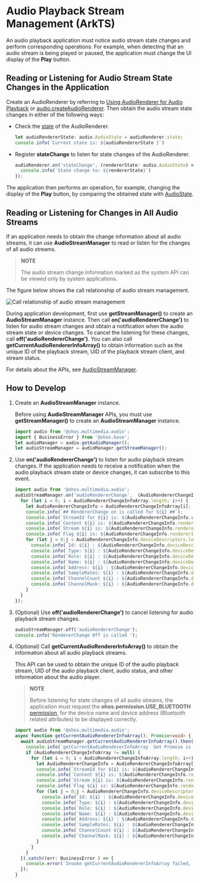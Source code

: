 # Audio Playback Stream Management (ArkTS)

An audio playback application must notice audio stream state changes and perform corresponding operations. For example, when detecting that an audio stream is being played or paused, the application must change the UI display of the **Play** button.

## Reading or Listening for Audio Stream State Changes in the Application

Create an AudioRenderer by referring to [Using AudioRenderer for Audio Playback](using-audiorenderer-for-playback.md) or [audio.createAudioRenderer](../reference/apis/js-apis-audio.md#audiocreateaudiorenderer8). Then obtain the audio stream state changes in either of the following ways:

- Check the [state](../reference/apis/js-apis-audio.md#attributes) of the AudioRenderer.
    
  ```ts
  let audioRendererState: audio.AudioState = audioRenderer.state;
  console.info(`Current state is: ${audioRendererState }`)
  ```

- Register **stateChange** to listen for state changes of the AudioRenderer.
    
  ```ts
  audioRenderer.on('stateChange', (rendererState: audio.AudioState) => {
    console.info(`State change to: ${rendererState}`)
  });
  ```

The application then performs an operation, for example, changing the display of the **Play** button, by comparing the obtained state with [AudioState](../reference/apis/js-apis-audio.md#audiostate8).

## Reading or Listening for Changes in All Audio Streams

If an application needs to obtain the change information about all audio streams, it can use **AudioStreamManager** to read or listen for the changes of all audio streams.

> **NOTE**
> 
> The audio stream change information marked as the system API can be viewed only by system applications.

The figure below shows the call relationship of audio stream management.

![Call relationship of audio stream management](figures/audio-stream-mgmt-invoking-relationship.png)

During application development, first use **getStreamManager()** to create an **AudioStreamManager** instance. Then call **on('audioRendererChange')** to listen for audio stream changes and obtain a notification when the audio stream state or device changes. To cancel the listening for these changes, call **off('audioRendererChange')**. You can also call **getCurrentAudioRendererInfoArray()** to obtain information such as the unique ID of the playback stream, UID of the playback stream client, and stream status.

For details about the APIs, see [AudioStreamManager](../reference/apis/js-apis-audio.md#audiostreammanager9).

## How to Develop

1. Create an **AudioStreamManager** instance.
   
   Before using **AudioStreamManager** APIs, you must use **getStreamManager()** to create an **AudioStreamManager** instance.

   ```ts
   import audio from '@ohos.multimedia.audio';
   import { BusinessError } from '@ohos.base';
   let audioManager = audio.getAudioManager();
   let audioStreamManager = audioManager.getStreamManager();
   ```

2. Use **on('audioRendererChange')** to listen for audio playback stream changes. If the application needs to receive a notification when the audio playback stream state or device changes, it can subscribe to this event.
     
   ```ts
   import audio from '@ohos.multimedia.audio';
   audioStreamManager.on('audioRendererChange',  (AudioRendererChangeInfoArray: audio.AudioRendererChangeInfoArray) => {
     for (let i = 0; i < AudioRendererChangeInfoArray.length; i++) {
       let AudioRendererChangeInfo = AudioRendererChangeInfoArray[i];
       console.info(`## RendererChange on is called for ${i} ##`);
       console.info(`StreamId for ${i} is: ${AudioRendererChangeInfo.streamId}`);
       console.info(`Content ${i} is: ${AudioRendererChangeInfo.rendererInfo.content}`);
       console.info(`Stream ${i} is: ${AudioRendererChangeInfo.rendererInfo.usage}`);
       console.info(`Flag ${i} is: ${AudioRendererChangeInfo.rendererInfo.rendererFlags}`); 
       for (let j = 0;j < AudioRendererChangeInfo.deviceDescriptors.length; j++) {
         console.info(`Id: ${i} : ${AudioRendererChangeInfo.deviceDescriptors[j].id}`);
         console.info(`Type: ${i} : ${AudioRendererChangeInfo.deviceDescriptors[j].deviceType}`);
         console.info(`Role: ${i} : ${AudioRendererChangeInfo.deviceDescriptors[j].deviceRole}`);
         console.info(`Name: ${i} : ${AudioRendererChangeInfo.deviceDescriptors[j].name}`);
         console.info(`Address: ${i} : ${AudioRendererChangeInfo.deviceDescriptors[j].address}`);
         console.info(`SampleRates: ${i} : ${AudioRendererChangeInfo.deviceDescriptors[j].sampleRates[0]}`);
         console.info(`ChannelCount ${i} : ${AudioRendererChangeInfo.deviceDescriptors[j].channelCounts[0]}`);
         console.info(`ChannelMask: ${i} : ${AudioRendererChangeInfo.deviceDescriptors[j].channelMasks}`);
       }
     }
   });
   ```

3. (Optional) Use **off('audioRendererChange')** to cancel listening for audio playback stream changes.
     
   ```ts
   audioStreamManager.off('audioRendererChange');
   console.info('RendererChange Off is called ');
   ```

4. (Optional) Call **getCurrentAudioRendererInfoArray()** to obtain the information about all audio playback streams.
     
     This API can be used to obtain the unique ID of the audio playback stream, UID of the audio playback client, audio status, and other information about the audio player.
   > **NOTE**
   >
   > Before listening for state changes of all audio streams, the application must request the **ohos.permission.USE_BLUETOOTH** [permission](../security/accesstoken-guidelines.md), for the device name and device address (Bluetooth related attributes) to be displayed correctly.
   
   ```ts
   import audio from '@ohos.multimedia.audio';
   async function getCurrentAudioRendererInfoArray(): Promise<void> {
     await audioStreamManager.getCurrentAudioRendererInfoArray().then((AudioRendererChangeInfoArray: audio.AudioRendererChangeInfoArray) => {
       console.info(`getCurrentAudioRendererInfoArray  Get Promise is called `);
       if (AudioRendererChangeInfoArray != null) {
         for (let i = 0; i < AudioRendererChangeInfoArray.length; i++) {
           let AudioRendererChangeInfo = AudioRendererChangeInfoArray[i];
           console.info(`StreamId for ${i} is: ${AudioRendererChangeInfo.streamId}`);
           console.info(`Content ${i} is: ${AudioRendererChangeInfo.rendererInfo.content}`);
           console.info(`Stream ${i} is: ${AudioRendererChangeInfo.rendererInfo.usage}`);
           console.info(`Flag ${i} is: ${AudioRendererChangeInfo.rendererInfo.rendererFlags}`);  
           for (let j = 0;j < AudioRendererChangeInfo.deviceDescriptors.length; j++) {
             console.info(`Id: ${i} : ${AudioRendererChangeInfo.deviceDescriptors[j].id}`);
             console.info(`Type: ${i} : ${AudioRendererChangeInfo.deviceDescriptors[j].deviceType}`);
             console.info(`Role: ${i} : ${AudioRendererChangeInfo.deviceDescriptors[j].deviceRole}`);
             console.info(`Name: ${i} : ${AudioRendererChangeInfo.deviceDescriptors[j].name}`);
             console.info(`Address: ${i} : ${AudioRendererChangeInfo.deviceDescriptors[j].address}`);
             console.info(`SampleRates: ${i} : ${AudioRendererChangeInfo.deviceDescriptors[j].sampleRates[0]}`);
             console.info(`ChannelCount ${i} : ${AudioRendererChangeInfo.deviceDescriptors[j].channelCounts[0]}`);
             console.info(`ChannelMask: ${i} : ${AudioRendererChangeInfo.deviceDescriptors[j].channelMasks}`);
           }
         }
       }
     }).catch((err: BusinessError ) => {
       console.error(`Invoke getCurrentAudioRendererInfoArray failed, code is ${err.code}, message is ${err.message}`);
     });
   }
   ```
